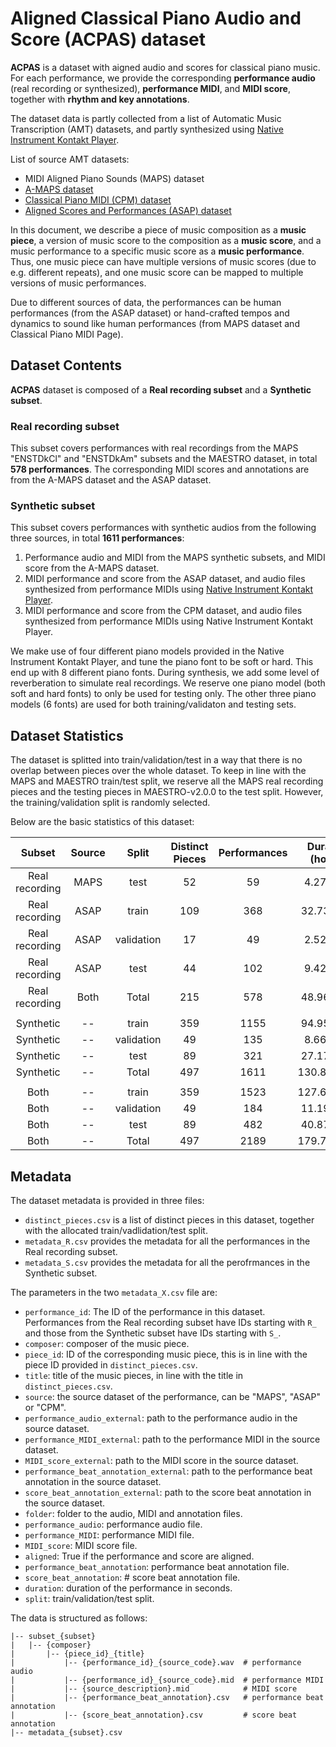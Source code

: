 # Aligned Classical Piano Audio and Score (ACPAS) dataset

**ACPAS** is a dataset with aigned audio and scores for classical piano music. For each performance, we provide the corresponding **performance audio** (real recording or synthesized), **performance MIDI**, and **MIDI score**, together with **rhythm and key annotations**.

The dataset data is partly collected from a list of Automatic Music Transcription (AMT) datasets, and partly synthesized using [Native Instrument Kontakt Player](https://www.native-instruments.com/en/products/komplete/samplers/kontakt-6-player/).

List of source AMT datasets:
- MIDI Aligned Piano Sounds (MAPS) dataset
- [A-MAPS dataset](http://c4dm.eecs.qmul.ac.uk/ycart/a-maps.html)
- [Classical Piano MIDI (CPM) dataset](http://www.piano-midi.de/)
- [Aligned Scores and Performances (ASAP) dataset](https://github.com/fosfrancesco/asap-dataset)

In this document, we describe a piece of music composition as a **music piece**, a version of music score to the composition as a **music score**, and a music performance to a specific music score as a **music performance**. Thus, one music piece can have multiple versions of music scores (due to e.g. different repeats), and one music score can be mapped to multiple versions of music performances.

Due to different sources of data, the performances can be human performances (from the ASAP dataset) or hand-crafted tempos and dynamics to sound like human performances (from MAPS dataset and Classical Piano MIDI Page).

## Dataset Contents

**ACPAS** dataset is composed of a **Real recording subset** and a **Synthetic subset**.

### Real recording subset

This subset covers performances with real recordings from the MAPS "ENSTDkCl" and "ENSTDkAm" subsets and the MAESTRO dataset, in total **578 performances**. The corresponding MIDI scores and annotations are from the A-MAPS dataset and the ASAP dataset.

### Synthetic subset

This subset covers performances with synthetic audios from the following three sources, in total **1611 performances**:

1. Performance audio and MIDI from the MAPS synthetic subsets, and MIDI score from the A-MAPS dataset.
2. MIDI performance and score from the ASAP dataset, and audio files synthesized from performance MIDIs using [Native Instrument Kontakt Player](https://www.native-instruments.com/en/products/komplete/samplers/kontakt-6-player/).
3. MIDI performance and score from the CPM dataset, and audio files synthesized from performance MIDIs using Native Instrument Kontakt Player.

We make use of four different piano models provided in the Native Instrument Kontakt Player, and tune the piano font to be soft or hard. This end up with 8 different piano fonts. During synthesis, we add some level of reverberation to simulate real recordings. We reserve one piano model (both soft and hard fonts) to only be used for testing only. The other three piano models (6 fonts) are used for both training/validaton and testing sets.

## Dataset Statistics

The dataset is splitted into train/validation/test in a way that there is no overlap between pieces over the whole dataset. To keep in line with the MAPS and MAESTRO train/test split, we reserve all the MAPS real recording pieces and the testing pieces in MAESTRO-v2.0.0 to the test split. However, the training/validation split is randomly selected.

Below are the basic statistics of this dataset:

|     Subset     | Source |    Split   | Distinct Pieces | Performances | Duration (hours) |
|:--------------:|:------:|:----------:|:---------------:|:------------:|:----------------:|
| Real recording |  MAPS  |    test    |        52       |      59      |     4.277917     |
| Real recording |  ASAP  |    train   |        109      |      368     |     32.737423    |
| Real recording |  ASAP  | validation |        17       |      49      |     2.524508     |
| Real recording |  ASAP  |    test    |        44       |      102     |     9.420974     |
| Real recording |  Both  |    Total   |        215      |      578     |     48.960822    |
|                |        |            |                 |              |                  |
|    Synthetic   |   --   |    train   |        359      |     1155     |     94.958975    |
|    Synthetic   |   --   | validation |        49       |      135     |     8.669080     |
|    Synthetic   |   --   |    test    |        89       |      321     |     27.178842    |
|    Synthetic   |   --   |    Total   |        497      |     1611     |    130.806897    |
|                |        |            |                 |              |                  |
|      Both      |   --   |    train   |        359      |     1523     |    127.696398    |
|      Both      |   --   | validation |        49       |      184     |     11.193588    |
|      Both      |   --   |    test    |        89       |      482     |     40.877733    |
|      Both      |   --   |    Total   |        497      |     2189     |    179.767718    |

## Metadata

The dataset metadata is provided in three files:

- `distinct_pieces.csv` is a list of distinct pieces in this dataset, together with the allocated train/vadlidation/test split.
- `metadata_R.csv` provides the metadata for all the performances in the Real recording subset.
- `metadata_S.csv` provides the metadata for all the perofrmances in the Synthetic subset.

The parameters in the two `metadata_X.csv` file are:

- `performance_id`: The ID of the performance in this dataset. Performances from the Real recording subset have IDs starting with `R_` and those from the Synthetic subset have IDs starting with `S_`.
- `composer`: composer of the music piece.
- `piece_id`: ID of the corresponding music piece, this is in line with the piece ID provided in `distinct_pieces.csv`.
- `title`: title of the music pieces, in line with the title in `distinct_pieces.csv`.
- `source`: the source dataset of the performance, can be "MAPS", "ASAP" or "CPM".
- `performance_audio_external`: path to the performance audio in the source dataset.
- `performance_MIDI_external`: path to the performance MIDI in the source dataset.
- `MIDI_score_external`: path to the MIDI score in the source dataset.
- `performance_beat_annotation_external`: path to the performance beat annotation in the source dataset.
- `score_beat_annotation_external`: path to the score beat annotation in the source dataset.
- `folder`: folder to the audio, MIDI and annotation files.
- `performance_audio`: performance audio file.
- `performance_MIDI`: performance MIDI file.
- `MIDI_score`: MIDI score file.
- `aligned`: True if the performance and score are aligned.
- `performance_beat_annotation`:  performance beat annotation file.
- `score_beat_annotation`:  # score beat annotation file.
- `duration`: duration of the performance in seconds.
- `split`: train/validation/test split.

The data is structured as follows:

    |-- subset_{subset}
    |   |-- {composer}
    |       |-- {piece_id}_{title}
    |           |-- {performance_id}_{source_code}.wav  # performance audio
    |           |-- {performance_id}_{source_code}.mid  # performance MIDI
    |           |-- {source_description}.mid            # MIDI score
    |           |-- {performance_beat_annotation}.csv   # performance beat annotation
    |           |-- {score_beat_annotation}.csv         # score beat annotation
    |-- metadata_{subset}.csv